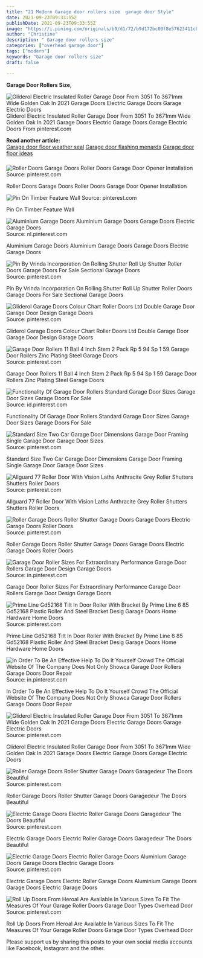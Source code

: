 ```yaml
---
title: "21 Modern Garage door rollers size  garage door Style"
date: 2021-09-23T09:33:55Z
publishDate: 2021-09-23T09:33:55Z
image: "https://i.pinimg.com/originals/b9/d1/72/b9d172bc00f8e57623411cb5bc3899e6.png"
author: "Christine"
description: " Garage door rollers size"
categories: ["overhead garage door"]
tags: ["modern"]
keywords: "Garage door rollers size"
draft: false

---
```

<!-- Head tag Code -->
**Garage Door Rollers Size**, 

![Gliderol Electric Insulated Roller Garage Door From 3051 To 3671mm Wide Golden Oak In 2021 Garage Doors Electric Garage Doors Garage Electric Doors](https://i.pinimg.com/474x/14/fc/f5/14fcf5ccc12c889c65f2de8d5125e712.jpg "Gliderol Electric Insulated Roller Garage Door From 3051 To 3671mm Wide Golden Oak In 2021 Garage Doors Electric Garage Doors Garage Electric Doors")
Gliderol Electric Insulated Roller Garage Door From 3051 To 3671mm Wide Golden Oak In 2021 Garage Doors Electric Garage Doors Garage Electric Doors From pinterest.com

**Read another article:**  
[Garage door floor weather seal](/garage-door-floor-weather-seal/)
[Garage door flashing menards](/garage-door-flashing-menards/)
[Garage door floor ideas](/garage-door-floor-ideas/)




### 

 


![Roller Doors Garage Doors Roller Doors Garage Door Opener Installation](https://i.pinimg.com/originals/73/60/73/73607344c5da247097f1045e1476b494.jpg "Roller Doors Garage Doors Roller Doors Garage Door Opener Installation")
Source: pinterest.com

Roller Doors Garage Doors Roller Doors Garage Door Opener Installation  

![Pin On Timber Feature Wall](https://i.pinimg.com/736x/09/cc/be/09ccbe672eac2cf9ee1dacb54ab25fe8.jpg "Pin On Timber Feature Wall")
Source: pinterest.com

Pin On Timber Feature Wall  

![Aluminium Garage Doors Aluminium Garage Doors Garage Doors Electric Garage Doors](https://i.pinimg.com/originals/f9/46/06/f9460684570e7ce57f52d4fffa7eab82.png "Aluminium Garage Doors Aluminium Garage Doors Garage Doors Electric Garage Doors")
Source: nl.pinterest.com

Aluminium Garage Doors Aluminium Garage Doors Garage Doors Electric Garage Doors  

![Pin By Vrinda Incorporation On Rolling Shutter Roll Up Shutter Roller Doors Garage Doors For Sale Sectional Garage Doors](https://i.pinimg.com/originals/9c/c1/53/9cc153881b02be8e1530484fbe1875d3.jpg "Pin By Vrinda Incorporation On Rolling Shutter Roll Up Shutter Roller Doors Garage Doors For Sale Sectional Garage Doors")
Source: pinterest.com

Pin By Vrinda Incorporation On Rolling Shutter Roll Up Shutter Roller Doors Garage Doors For Sale Sectional Garage Doors  

![Gliderol Garage Doors Colour Chart Roller Doors Ltd Double Garage Door Garage Door Design Garage Doors](https://i.pinimg.com/originals/18/f8/1d/18f81d171072f7c5e3cfc26c8f9c1ab2.png "Gliderol Garage Doors Colour Chart Roller Doors Ltd Double Garage Door Garage Door Design Garage Doors")
Source: pinterest.com

Gliderol Garage Doors Colour Chart Roller Doors Ltd Double Garage Door Garage Door Design Garage Doors  

![Garage Door Rollers 11 Ball 4 Inch Stem 2 Pack Rp 5 94 Sp 1 59 Garage Door Rollers Zinc Plating Steel Garage Doors](https://i.pinimg.com/originals/69/1d/fc/691dfc67bb4ef4abb45dee010d932c2d.jpg "Garage Door Rollers 11 Ball 4 Inch Stem 2 Pack Rp 5 94 Sp 1 59 Garage Door Rollers Zinc Plating Steel Garage Doors")
Source: pinterest.com

Garage Door Rollers 11 Ball 4 Inch Stem 2 Pack Rp 5 94 Sp 1 59 Garage Door Rollers Zinc Plating Steel Garage Doors  

![Functionality Of Garage Door Rollers Standard Garage Door Sizes Garage Door Sizes Garage Doors For Sale](https://i.pinimg.com/736x/c4/f7/e6/c4f7e6d1de8075bc5c112b652722cbe4--garage-door-rollers-garage-doors.jpg "Functionality Of Garage Door Rollers Standard Garage Door Sizes Garage Door Sizes Garage Doors For Sale")
Source: id.pinterest.com

Functionality Of Garage Door Rollers Standard Garage Door Sizes Garage Door Sizes Garage Doors For Sale  

![Standard Size Two Car Garage Door Dimensions Garage Door Framing Single Garage Door Garage Door Sizes](https://i.pinimg.com/originals/e4/17/48/e4174849f4df79827d4f0b49e5eee259.jpg "Standard Size Two Car Garage Door Dimensions Garage Door Framing Single Garage Door Garage Door Sizes")
Source: pinterest.com

Standard Size Two Car Garage Door Dimensions Garage Door Framing Single Garage Door Garage Door Sizes  

![Allguard 77 Roller Door With Vision Laths Anthracite Grey Roller Shutters Shutters Roller Doors](https://i.pinimg.com/736x/e7/7f/bd/e77fbde48dd2e09195c6dfe5be26afcf.jpg "Allguard 77 Roller Door With Vision Laths Anthracite Grey Roller Shutters Shutters Roller Doors")
Source: pinterest.com

Allguard 77 Roller Door With Vision Laths Anthracite Grey Roller Shutters Shutters Roller Doors  

![Roller Garage Doors Roller Shutter Garage Doors Garage Doors Electric Garage Doors Roller Doors](https://i.pinimg.com/originals/bc/48/3a/bc483a7c07f53cd542e194b45c1cf4e1.png "Roller Garage Doors Roller Shutter Garage Doors Garage Doors Electric Garage Doors Roller Doors")
Source: pinterest.com

Roller Garage Doors Roller Shutter Garage Doors Garage Doors Electric Garage Doors Roller Doors  

![Garage Door Roller Sizes For Extraordinary Performance Garage Door Rollers Garage Door Design Garage Doors](https://i.pinimg.com/originals/dc/b9/b5/dcb9b5c0ecd31ffe9adb60cb9df3e34c.png "Garage Door Roller Sizes For Extraordinary Performance Garage Door Rollers Garage Door Design Garage Doors")
Source: in.pinterest.com

Garage Door Roller Sizes For Extraordinary Performance Garage Door Rollers Garage Door Design Garage Doors  

![Prime Line Gd52168 Tilt In Door Roller With Bracket By Prime Line 6 85 Gd52168 Plastic Roller And Steel Bracket Desig Garage Doors Home Hardware Home Doors](https://i.pinimg.com/474x/79/47/80/794780602081925dc2164a7584121918--home-hardware-in-door.jpg "Prime Line Gd52168 Tilt In Door Roller With Bracket By Prime Line 6 85 Gd52168 Plastic Roller And Steel Bracket Desig Garage Doors Home Hardware Home Doors")
Source: pinterest.com

Prime Line Gd52168 Tilt In Door Roller With Bracket By Prime Line 6 85 Gd52168 Plastic Roller And Steel Bracket Desig Garage Doors Home Hardware Home Doors  

![In Order To Be An Effective Help To Do It Yourself Crowd The Official Website Of The Company Does Not Only Showca Garage Door Rollers Garage Doors Door Repair](https://i.pinimg.com/originals/a8/5b/ba/a85bba2e7b25bd4e09094246806a4cca.png "In Order To Be An Effective Help To Do It Yourself Crowd The Official Website Of The Company Does Not Only Showca Garage Door Rollers Garage Doors Door Repair")
Source: in.pinterest.com

In Order To Be An Effective Help To Do It Yourself Crowd The Official Website Of The Company Does Not Only Showca Garage Door Rollers Garage Doors Door Repair  

![Gliderol Electric Insulated Roller Garage Door From 3051 To 3671mm Wide Golden Oak In 2021 Garage Doors Electric Garage Doors Garage Electric Doors](https://i.pinimg.com/474x/14/fc/f5/14fcf5ccc12c889c65f2de8d5125e712.jpg "Gliderol Electric Insulated Roller Garage Door From 3051 To 3671mm Wide Golden Oak In 2021 Garage Doors Electric Garage Doors Garage Electric Doors")
Source: pinterest.com

Gliderol Electric Insulated Roller Garage Door From 3051 To 3671mm Wide Golden Oak In 2021 Garage Doors Electric Garage Doors Garage Electric Doors  

![Roller Garage Doors Roller Shutter Garage Doors Garagedeur The Doors Beautiful](https://i.pinimg.com/564x/5c/1b/a4/5c1ba48a784a86d215cf07dcf1855367.jpg "Roller Garage Doors Roller Shutter Garage Doors Garagedeur The Doors Beautiful")
Source: pinterest.com

Roller Garage Doors Roller Shutter Garage Doors Garagedeur The Doors Beautiful  

![Electric Garage Doors Electric Roller Garage Doors Garagedeur The Doors Beautiful](https://i.pinimg.com/564x/03/fb/b8/03fbb83b121c1e70c7cf351a577cfb19.jpg "Electric Garage Doors Electric Roller Garage Doors Garagedeur The Doors Beautiful")
Source: pinterest.com

Electric Garage Doors Electric Roller Garage Doors Garagedeur The Doors Beautiful  

![Electric Garage Doors Electric Roller Garage Doors Aluminium Garage Doors Garage Doors Electric Garage Doors](https://i.pinimg.com/originals/cf/47/34/cf4734fd1f03f9d5518d2a649e978e43.png "Electric Garage Doors Electric Roller Garage Doors Aluminium Garage Doors Garage Doors Electric Garage Doors")
Source: pinterest.com

Electric Garage Doors Electric Roller Garage Doors Aluminium Garage Doors Garage Doors Electric Garage Doors  

![Roll Up Doors From Heroal Are Available In Various Sizes To Fit The Measures Of Your Garage Roller Doors Garage Door Types Overhead Door](https://i.pinimg.com/originals/b9/d1/72/b9d172bc00f8e57623411cb5bc3899e6.png "Roll Up Doors From Heroal Are Available In Various Sizes To Fit The Measures Of Your Garage Roller Doors Garage Door Types Overhead Door")
Source: pinterest.com

Roll Up Doors From Heroal Are Available In Various Sizes To Fit The Measures Of Your Garage Roller Doors Garage Door Types Overhead Door  

Please support us by sharing this posts to your own social media accounts like Facebook, Instagram and the other.

